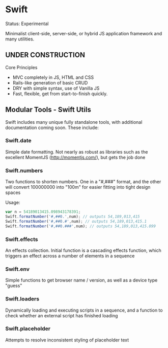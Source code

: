 Swift
=====
Status: Experimental

Minimalist client-side, server-side, or hybrid JS application framework and many utilities.

## UNDER CONSTRUCTION

Core Principles

* MVC completely in JS, HTML and CSS
* Rails-like generation of basic CRUD
* DRY with simple syntax, use of Vanilla JS
* Fast, flexible, get from start-to-finish quickly.

## Modular Tools - Swift Utils

Swift includes many unique fully standalone tools, with additional documentation coming soon. These include:

### Swift.date
Simple date formatting. Not nearly as robust as libraries such as the excellent MomentJS (http://momentjs.com/), but gets the job done

### Swift.numbers
Two functions to shorten numbers. One in a "#,###" format, and the other will convert 100000000 into "100m" for easier fitting into tight design spaces

Usage:
```javascript
var n = 54189013415.098943178391;
Swift.formatNumber('#,##0.',num); // outputs 54,189,013,415
Swift.formatNumber('#,##0.#',num); // outputs 54,189,013,415.1
Swift.formatNumber('#,##0.###',num); // outputs 54,189,013,415.099
```

### Swift.effects
An effects collection. Initial function is a cascading effects function, which triggers an effect across a number of elements in a sequence

### Swift.env
Simple functions to get browser name / version, as well as a device type "guess"

### Swift.loaders
Dynamically loading and executing scripts in a sequence, and a function to check whether an external script has finished loading

### Swift.placeholder
Attempts to resolve inconsistent styling of placeholder text

